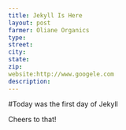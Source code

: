 ```yaml
---
title: Jekyll Is Here
layout: post
farmer: Oliane Organics
type:
street:
city:
state:
zip:
website:http://www.googele.com
description:
---
```


#Today was the first day of Jekyll 

Cheers to that!
